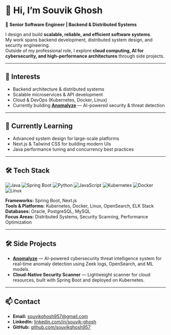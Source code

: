 # 👋 Hi, I’m Souvik Ghosh  

🚀 **Senior Software Engineer | Backend & Distributed Systems**  

I design and build **scalable, reliable, and efficient software systems**.  
My work spans backend development, distributed system design, and security engineering.  
Outside of my professional role, I explore **cloud computing, AI for cybersecurity, and high-performance architectures** through side projects.  

---

## 👀 Interests
- Backend architecture & distributed systems  
- Scalable microservices & API development  
- Cloud & DevOps (Kubernetes, Docker, Linux)  
- Currently building **[Anomalyze](https://anomalyze.in)** — AI-powered security & threat detection  

---

## 🌱 Currently Learning
- Advanced system design for large-scale platforms  
- Next.js & Tailwind CSS for building modern UIs  
- Java performance tuning and concurrency best practices  

---

## 🛠 Tech Stack
![Java](https://img.shields.io/badge/Java-ED8B00?style=flat&logo=java&logoColor=white)
![Spring Boot](https://img.shields.io/badge/Spring%20Boot-6DB33F?style=flat&logo=springboot&logoColor=white)
![Python](https://img.shields.io/badge/Python-3776AB?style=flat&logo=python&logoColor=white)
![JavaScript](https://img.shields.io/badge/JavaScript-F7DF1E?style=flat&logo=javascript&logoColor=black)
![Kubernetes](https://img.shields.io/badge/Kubernetes-326CE5?style=flat&logo=kubernetes&logoColor=white)
![Docker](https://img.shields.io/badge/Docker-2496ED?style=flat&logo=docker&logoColor=white)
![Linux](https://img.shields.io/badge/Linux-FCC624?style=flat&logo=linux&logoColor=black)

**Frameworks:** Spring Boot, Next.js  
**Tools & Platforms:** Kubernetes, Docker, Linux, OpenSearch, ELK Stack  
**Databases:** Oracle, PostgreSQL, MySQL  
**Focus Areas:** Distributed Systems, Security Scanning, Performance Optimization  

---

## 🛠 Side Projects
- **[Anomalyze](https://anomalyze.in)** — AI-powered cybersecurity threat intelligence system for real-time anomaly detection using Zeek logs, OpenSearch, and ML models.  
- **Cloud-Native Security Scanner** — Lightweight scanner for cloud resources, built with Spring Boot and deployed on Kubernetes.  

---

## 📫 Contact
- **Email:** [souvikghosh957@gmail.com](mailto:souvikghosh957@gmail.com)  
- **LinkedIn:** [linkedin.com/in/souvik-ghosh](https://www.linkedin.com/in/souvik-ghosh-13ab6412b)  
- **GitHub:** [github.com/souvikghosh957](https://github.com/souvikghosh957)  
